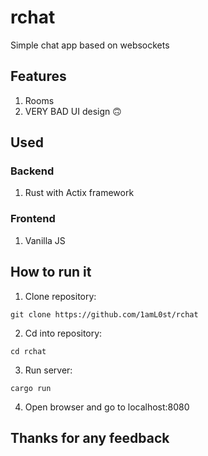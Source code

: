 # rchat #
Simple chat app based on websockets

## Features ##
1. Rooms
2. VERY BAD UI design 🙃

## Used ##
### Backend ###
1. Rust with Actix framework
### Frontend ###
1. Vanilla JS

## How to run it ##
1. Clone repository: 
```shell
git clone https://github.com/1amL0st/rchat
```
2. Cd into repository: 
```shell
cd rchat
```
3. Run server:
```shell
cargo run
```
4. Open browser and go to localhost:8080

## Thanks for any feedback ##